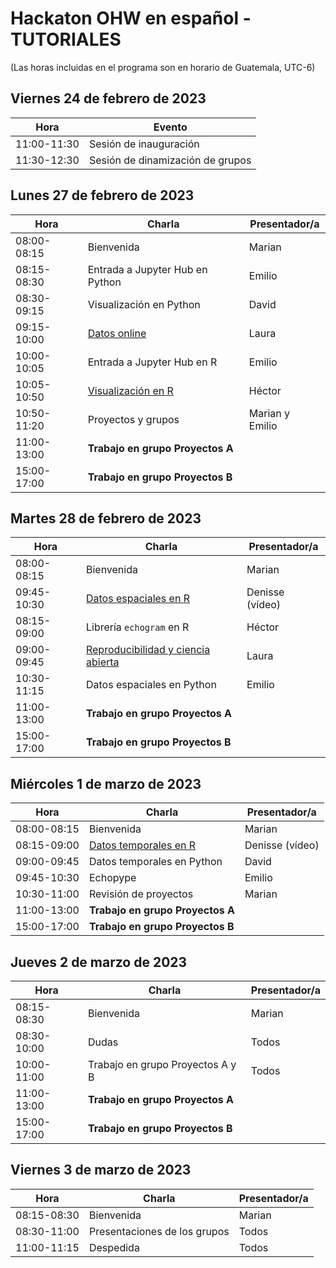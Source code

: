 # Hackaton OHW en español - TUTORIALES
(Las horas incluidas en el programa son en horario de Guatemala, UTC-6)

## Viernes 24 de febrero de 2023

| Hora |	Evento | 
| ------------- |--------|
|11:00-11:30|	Sesión de inauguración| 
|11:30-12:30| Sesión de dinamización de grupos| 

## Lunes 27 de febrero de 2023
 
| Hora |	Charla |	Presentador/a | 
| ------------- |-------- | ------------- |
|08:00-08:15|	Bienvenida|	Marian| 
|08:15-08:30|	Entrada a Jupyter Hub en Python|	Emilio|
|08:30-09:15| Visualización en Python|	David|
|09:15-10:00|	[Datos online](https://github.com/Intercoonecta/tutoriales/blob/main/lunes/datos_online.ipynb) |	Laura| 
|10:00-10:05| Entrada a Jupyter Hub en R|Emilio	|
|10:05-10:50|	[Visualización en R](https://github.com/Intercoonecta/tutoriales/blob/main/lunes/Visualizacion_en_R/Visualizacion_en_R.md)	|Héctor|
|10:50-11:20|	Proyectos y grupos|Marian y Emilio	|
|11:00-13:00| **Trabajo en grupo Proyectos A**| |
|15:00-17:00| **Trabajo en grupo Proyectos B**| |


## Martes 28 de febrero de 2023

|Hora|	Charla|	Presentador/a|
| ------------- |-------- | ------------- |
|08:00-08:15|	Bienvenida|	Marian|
|09:45-10:30|	[Datos espaciales en R](https://github.com/Intercoonecta/tutoriales/blob/main/martes/Dia2_Datos_espaciales_R.md)|	Denisse (vídeo)|
|08:15-09:00|	Librería `echogram` en R| 	Héctor|
|09:00-09:45|	[Reproducibilidad y ciencia abierta](https://github.com/Intercoonecta/tutoriales/blob/main/martes/Ciencia_abierta/Ciencia_abierta.pdf) |	Laura |
|10:30-11:15|	Datos espaciales en Python| 	Emilio|
|11:00-13:00| **Trabajo en grupo Proyectos A**| |
|15:00-17:00| **Trabajo en grupo Proyectos B**| |


## Miércoles 1 de marzo de 2023

|Hora|	Charla|	Presentador/a|
| ------------- |-------- | ------------- |
|08:00-08:15|	Bienvenida|	Marian|
|08:15-09:00|	[Datos temporales en R](https://github.com/Intercoonecta/tutoriales/blob/main/miercoles/Dia3_Datos_temporales_R.md)|	Denisse (vídeo)|
|09:00-09:45|	Datos temporales en Python|	David|
|09:45-10:30|	Echopype| 	Emilio |
|10:30-11:00| Revisión de proyectos| 	Marian|
|11:00-13:00| **Trabajo en grupo Proyectos A**| |
|15:00-17:00| **Trabajo en grupo Proyectos B**| |


## Jueves 2 de marzo de 2023

|Hora|	Charla|	Presentador/a|
| ------------- |-------- | ------------- |
|08:15-08:30|	Bienvenida|	Marian|
|08:30-10:00|	Dudas|	Todos|
|10:00-11:00|	Trabajo en grupo Proyectos A y B|	Todos|
|11:00-13:00| **Trabajo en grupo Proyectos A**| |
|15:00-17:00| **Trabajo en grupo Proyectos B**| |


## Viernes 3 de marzo de 2023

|Hora|	Charla|	Presentador/a|
| ------------- |-------- | ------------- |
|08:15-08:30|	Bienvenida|	Marian|
|08:30-11:00|	Presentaciones de los grupos|	Todos|
|11:00-11:15|	Despedida|	Todos|





